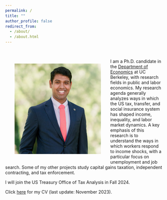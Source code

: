 ```yaml
---
permalink: /
title: ""
author_profile: false
redirect_from: 
  - /about/
  - /about.html
---
```


<br />
<img align="left" width="55%" style="vertical-align:left;margin:30px 30px" src="/images/sree_2023_0617_far_cropped2.jpg" alt="A photo of Sreeraahul Kancherla">

I am a Ph.D. candidate in the [Department of Economics](https://www.econ.berkeley.edu/) at UC Berkeley, with research fields in public and labor economics. My research agenda generally analyzes ways in which the US tax, transfer, and social insurance system has shaped income, inequality, and labor market dynamics. A key emphasis of this research is to understand the ways in which workers respond to income shocks, with a particular focus on unemployment and job search. Some of my other projects study capital gains taxation, independent contracting, and tax enforcement.

I will join the US Treasury Office of Tax Analysis in Fall 2024. 

Click [here](/files/CV_Kancherla.pdf) for my CV (last update: November 2023). 